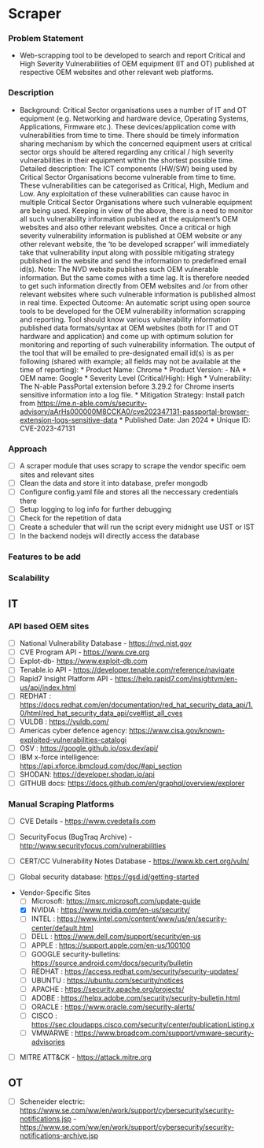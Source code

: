 # Scraper

### Problem Statement
- Web-scrapping tool to be developed to search and report Critical and High Severity Vulnerabilities of OEM equipment (IT and OT) published at respective OEM websites and other relevant web platforms.

### Description 
- Background: Critical Sector organisations uses a number of IT and OT equipment (e.g. Networking and hardware device, Operating Systems, Applications, Firmware etc.). These devices/application come with vulnerabilities from time to time. There should be timely information sharing mechanism by which the concerned equipment users at critical sector orgs should be altered regarding any critical / high severity vulnerabilities in their equipment within the shortest possible time. Detailed description: The ICT components (HW/SW) being used by Critical Sector Organisations become vulnerable from time to time. These vulnerabilities can be categorised as Critical, High, Medium and Low. Any exploitation of these vulnerabilities can cause havoc in multiple Critical Sector Organisations where such vulnerable equipment are being used. Keeping in view of the above, there is a need to monitor all such vulnerability information published at the equipment’s OEM websites and also other relevant websites. Once a critical or high severity vulnerability information is published at OEM website or any other relevant website, the ‘to be developed scrapper’ will immediately take that vulnerability input along with possible mitigating strategy published in the website and send the information to predefined email id(s). Note: The NVD website publishes such OEM vulnerable information. But the same comes with a time lag. It is therefore needed to get such information directly from OEM websites and /or from other relevant websites where such vulnerable information is published almost in real time. Expected Outcome: An automatic script using open source tools to be developed for the OEM vulnerability information scrapping and reporting. Tool should know various vulnerability information published data formats/syntax at OEM websites (both for IT and OT hardware and application) and come up with optimum solution for monitoring and reporting of such vulnerability information. The output of the tool that will be emailed to pre-designated email id(s) is as per following (shared with example; all fields may not be available at the time of reporting): * Product Name: Chrome * Product Version: - NA * OEM name: Google * Severity Level (Critical/High): High * Vulnerability: The N-able PassPortal extension before 3.29.2 for Chrome inserts sensitive information into a log file. * Mitigation Strategy: Install patch from https://me.n-able.com/s/security-advisory/aArHs000000M8CCKA0/cve202347131-passportal-browser-extension-logs-sensitive-data * Published Date: Jan 2024 * Unique ID: CVE-2023-47131


### Approach
- [ ] A scraper module that uses scrapy to scrape the vendor specific oem sites and relevant sites
- [ ] Clean the data and store it into database, prefer mongodb
- [ ] Configure config.yaml file and stores all the neccessary credentials there
- [ ] Setup logging to log info for further debugging
- [ ] Check for the repetition of data
- [ ] Create a scheduler that will run the script every midnight use UST or IST
- [ ] In the backend nodejs will directly access the database

### Features to be add


### Scalability


## IT
### API based OEM sites
- [ ] National Vulnerability Database - https://nvd.nist.gov
- [ ] CVE Program API - https://www.cve.org
- [ ] Explot-db- https://www.exploit-db.com
- [ ] Tenable.io API - https://developer.tenable.com/reference/navigate
- [ ] Rapid7 Insight Platform API - https://help.rapid7.com/insightvm/en-us/api/index.html
- [ ] REDHAT : https://docs.redhat.com/en/documentation/red_hat_security_data_api/1.0/html/red_hat_security_data_api/cve#list_all_cves
- [ ] VULDB : https://vuldb.com/
- [ ] Americas cyber defence agency: https://www.cisa.gov/known-exploited-vulnerabilities-catalogi
- [ ] OSV : https://google.github.io/osv.dev/api/
- [ ] IBM x-force intelligence: https://api.xforce.ibmcloud.com/doc/#api_section
- [ ] SHODAN: https://developer.shodan.io/api
- [ ] GITHUB docs: https://docs.github.com/en/graphql/overview/explorer

### Manual Scraping Platforms

- [ ] CVE Details - https://www.cvedetails.com

- [ ] SecurityFocus (BugTraq Archive) - http://www.securityfocus.com/vulnerabilities

- [ ] CERT/CC Vulnerability Notes Database - https://www.kb.cert.org/vuln/

- [ ] Global security database: https://gsd.id/getting-started

- Vendor-Specific Sites
  - [ ] Microsoft: https://msrc.microsoft.com/update-guide
  - [x] NVIDIA : https://www.nvidia.com/en-us/security/
  - [ ] INTEL : https://www.intel.com/content/www/us/en/security-center/default.html
  - [ ] DELL : https://www.dell.com/support/security/en-us
  - [ ] APPLE : https://support.apple.com/en-us/100100
  - [ ] GOOGLE security-bulletins: https://source.android.com/docs/security/bulletin
  - [ ] REDHAT : https://access.redhat.com/security/security-updates/
  - [ ] UBUNTU : https://ubuntu.com/security/notices
  - [ ] APACHE : https://security.apache.org/projects/
  - [ ] ADOBE : https://helpx.adobe.com/security/security-bulletin.html
  - [ ] ORACLE : https://www.oracle.com/security-alerts/
  - [ ] CISCO : https://sec.cloudapps.cisco.com/security/center/publicationListing.x
  - [ ] VMWARWE : https://www.broadcom.com/support/vmware-security-advisories

- [ ] MITRE ATT&CK - https://attack.mitre.org

## OT

- [ ] Scheneider electric: https://www.se.com/ww/en/work/support/cybersecurity/security-notifications.jsp
                          - https://www.se.com/ww/en/work/support/cybersecurity/security-notifications-archive.jsp
